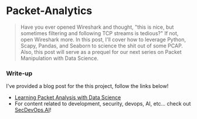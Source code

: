 # Packet-Analytics

> Have you ever opened Wireshark and thought, "this is nice, but sometimes filtering and following TCP streams is tedious?" If not, open Wireshark more. In this post, I'll cover how to leverage Python, Scapy, Pandas, and Seaborn to science the shit out of some PCAP. Also, this post will serve as a prequel for our next series on Packet Manipulation with Data Science.

### Write-up

I've provided a blog post for the this project, follow the links below!

*  [Learning Packet Analysis with Data Science]()
* For content related to development, security, devops, AI, etc... check out [SecDevOps.AI](https://secdevops.ai)!

